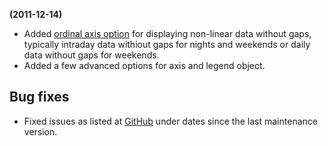 **(2011-12-14)**
        
- Added [ordinal axis option](/stock/ref#xAxis--ordinal) for displaying non-linear data without gaps, typically intraday data withiout gaps for nights and weekends or daily data without gaps for weekends.
- Added a few advanced options for axis and legend object.

## Bug fixes 
- Fixed issues as listed at [GitHub](http://github.com/highslide-software/highcharts.com/commits/master) under dates since the last maintenance version.
